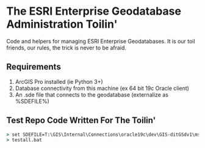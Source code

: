 # The ESRI Enterprise Geodatabase Administration Toilin'

Code and helpers for managing ESRI Enterprise Geodatabases.  It is our toil
friends, our rules, the trick is never to be afraid.

## Requirements

1. ArcGIS Pro installed (ie Python 3+)
2. Database connectivity from this machine (ex 64 bit 19c Oracle client)
3. An .sde file that connects to the geodatabase (externalize as %SDEFILE%)


## Test Repo Code Written For The Toilin'

```bat
> set SDEFILE=T:\GIS\Internal\Connections\oracle19c\dev\GIS-ditGSdv1\mschell_private\mschell.sde
> testall.bat
```


